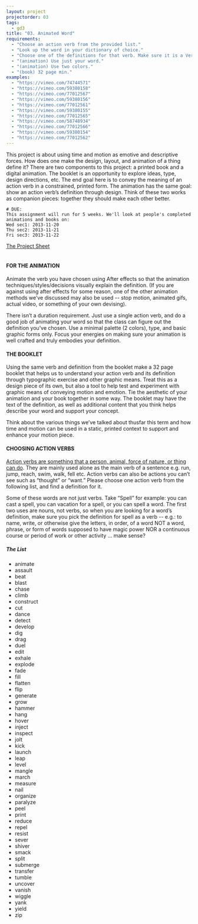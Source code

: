 ```yaml
--- 
layout: project
projectorder: 03
tags: 
  - gd3
title: "03. Animated Word"
requirements: 
  - "Choose an action verb from the provided list."
  - "Look up the word in your dictionary of choice."
  - "Choose one of the definitions for that verb. Make sure it is a Verb definition, not a noun, etc."
  - "(animation) Use just your word."
  - "(animation) Use two colors."
  - "(book) 32 page min."
examples:
  - "https://vimeo.com/74744571"
  - "https://vimeo.com/59380158"
  - "https://vimeo.com/77012567"
  - "https://vimeo.com/59380156"
  - "https://vimeo.com/77012561"
  - "https://vimeo.com/59380155"
  - "https://vimeo.com/77012565"
  - "https://vimeo.com/58748934"
  - "https://vimeo.com/77012566"
  - "https://vimeo.com/59380154"
  - "https://vimeo.com/77012562"
---
```


This project is about using time and motion as emotive and descriptive forces. How does one make the design, layout, and animation of a thing define it? There are two components to this project: a printed book and a digital animation. The booklet is an opportunity to explore ideas, type, design directions, etc. The end goal here is to convey the meaning of an action verb in a constrained, printed form. The animation has the same goal: show an action verb’s definition through design. Think of these two works as companion pieces: together they should make each other better.

```
# DUE:
This assignment will run for 5 weeks. We'll look at people's completed animations and books on:
Wed sec1: 2013-11-20
Thu sec2: 2013-11-21
Fri sec3: 2013-11-22
```

<a href="{{urls.media}}/projects/animatedwordsheet.pdf">The Project Sheet</a><br/><br/>

#### FOR THE ANIMATION
Animate the verb you have chosen using After effects so that the animation techniques/styles/decisions visually explain the definition. (If you are against using after effects for some reason, one of the other animation methods we’ve discussed may also be used -- stop motion, animated gifs, actual video, or something of your own devising).

There isn’t a duration requirement. Just use a single action verb, and do a good job of animating your word so that the class can figure out the definition you’ve chosen. Use a minimal palette (2 colors), type, and basic graphic forms only. Focus your energies on making sure your animation is well crafted and truly embodies your definition.

#### THE BOOKLET
Using the same verb and definition from the booklet make a 32 page booklet that helps us to understand your action verb and its definition through typographic exercise and other graphic means. Treat this as a design piece of its own, but also a tool to help test and experiment with graphic means of conveying motion and emotion. Tie the aesthetic of your animation and your book together in some way. The booklet may have the text of the definition, as well as additional content that you think helps describe your word and support your concept. 

Think about the various things we’ve talked about thusfar this term and how time and motion can be used in a static, printed context to support and enhance your motion piece.

#### CHOOSING ACTION VERBS

[Action verbs are something that a person, animal, force of nature, or thing can do](http://www.chompchomp.com/terms/actionverb.htm). They are mainly used alone as the main verb of a sentence e.g. run, jump, reach, swim, walk, fell etc. Action verbs can also be actions you can’t see such as “thought” or “want.” Please choose one action verb from the following list, and find a definition for it. 

Some of these words are not just verbs. Take “Spell” for example: you can cast a spell, you can vacation for a spell, or you can spell a word. The first two uses are nouns, not verbs, so when you are looking for a word’s definition, make sure you pick the definition for spell as a verb -- e.g.: to name, write, or otherwise give the letters, in order, of a word NOT a word, phrase, or form of words supposed to have magic power NOR a continuous course or period of work or other activity … make sense?

##### *The List*
- animate
- assault
- beat
- blast
- chase
- climb
- construct
- cut
- dance
- detect
- develop
- dig
- drag
- duel
- edit
- exhale
- explode
- fade
- fill
- flatten
- flip
- generate
- grow
- hammer
- hang
- hover
- inject
- inspect
- jolt
- kick
- launch
- leap
- level
- mangle
- march
- measure
- nail
- organize
- paralyze
- peel
- print
- reduce
- repel
- resist
- sever
- shiver
- smack
- split
- submerge
- transfer
- tumble
- uncover
- vanish
- wiggle
- yank
- yield
- zip
